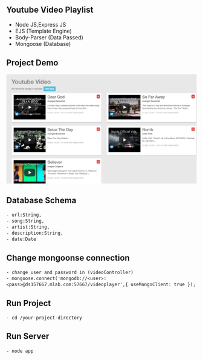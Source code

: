 ## Youtube Video Playlist

- Node JS,Express JS
- EJS (Template Engine)
- Body-Parser (Data Passed)
- Mongoose (Database)

## Project Demo
![](screenshot.png?raw=true)


## Database Schema
	- url:String,
	- song:String,
	- artist:String,
	- description:String,
	- date:Date

## Change mongoonse connection
	- change user and password in (videoController)
	- mongoose.connect('mongodb://<user>:<pass>@ds157667.mlab.com:57667/videoplayer',{ useMongoClient: true });


## Run Project
	- cd /your-project-directory
	
## Run Server
	- node app
